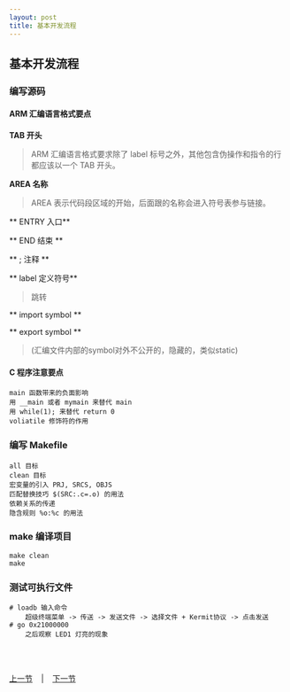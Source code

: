 ```yaml
---
layout: post
title: 基本开发流程 
---
```


## 基本开发流程

### 编写源码
#### ARM 汇编语言格式要点
**TAB 开头**  
>ARM 汇编语言格式要求除了 label 标号之外，其他包含伪操作和指令的行都应该以一个 TAB 开头。

**AREA 名称**  
>AREA 表示代码段区域的开始，后面跟的名称会进入符号表参与链接。

** ENTRY 入口**  
>

** END 结束 **  
>

** ; 注释 **  
>

** label 定义符号**  
>跳转

** import symbol **  
>

** export symbol **  
>(汇编文件内部的symbol对外不公开的，隐藏的，类似static)

#### C 程序注意要点
	main 函数带来的负面影响
	用 __main 或者 mymain 来替代 main
	用 while(1); 来替代 return 0
	voliatile 修饰符的作用

### 编写 Makefile
	all 目标
	clean 目标
	宏变量的引入 PRJ, SRCS, OBJS
	匹配替换技巧 $(SRC:.c=.o) 的用法
	依赖关系的传递
	隐含规则 %o:%c 的用法 

### make 编译项目
	make clean
	make

### 测试可执行文件
	# loadb 输入命令
		超级终端菜单 -> 传送 -> 发送文件 -> 选择文件 + Kermit协议 -> 点击发送
	# go 0x21000000
		之后观察 LED1 灯亮的现象
	

<br> <br> 
<div> <a href="chp1-3.html">上一节</a> &nbsp;&nbsp; | &nbsp;&nbsp; <a href="chp2-1.html">下一节</a> </div> <br> <br>